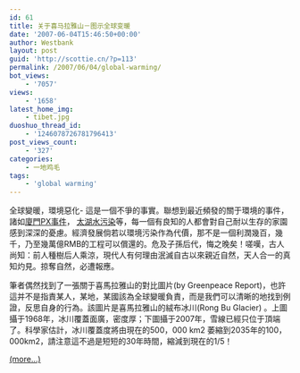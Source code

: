 ```yaml
---
id: 61
title: 关于喜马拉雅山－图示全球变暖
date: '2007-06-04T15:46:50+00:00'
author: Westbank
layout: post
guid: 'http://scottie.cn/?p=113'
permalink: /2007/06/04/global-warming/
bot_views:
    - '7057'
views:
    - '1658'
latest_home_img:
    - tibet.jpg
duoshuo_thread_id:
    - '1246078726781796413'
post_views_count:
    - '327'
categories:
    - 一地鸡毛
tags:
    - 'global warming'
---
```


全球變暖，環境惡化- 這是一個不爭的事實。聯想到最近頻發的關于環境的事件，諸如[廈門PX事件](http://www.bullog.cn/blogs/liutianzhao/archives/66160.aspx)， [太湖水污染](http://it.sohu.com/s2007/taihu)等，每一個有良知的人都會對自己耐以生存的家園感到深深的憂慮。經濟發展倘若以環境污染作為代價，那不是一個利潤幾百，幾千，乃至幾萬億RMB的工程可以償還的。危及子孫后代，悔之晚矣！嗟嘆，古人尚知：前人種樹后人乘涼，現代人有何理由泯滅自古以來親近自然，天人合一的真知灼見。掠奪自然，必遭報應。

 筆者偶然找到了一張關于喜馬拉雅山的對比圖片(by Greenpeace Report)，也許這并不是指責某人，某地，某國該為全球變暖負責，而是我們可以清晰的地找到例證，反思自身的行為。該圖片是喜馬拉雅山的絨布冰川(Rong Bu Glacier) 。上圖攝于1968年，冰川覆蓋面廣，密度厚；下圖攝于2007年，雪線已經只位于頂端了。科學家估計，冰川覆蓋度將由現在的500，000 km2 萎縮到2035年的100，000km2，請注意這不過是短短的30年時間，縮減到現在的1/5！

 [<span aria-label="Continue reading 关于喜马拉雅山－图示全球变暖">(more…)</span>](http://farbank.net/2007/06/04/global-warming/#more-61)